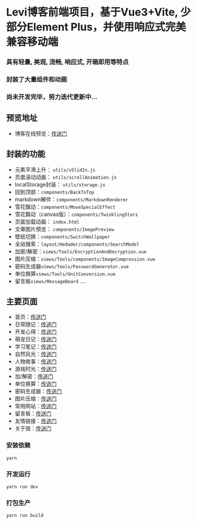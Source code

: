 # Levi博客前端项目，基于Vue3+Vite, 少部分Element Plus，并使用响应式完美兼容移动端
### 具有轻量, 美观, 流畅, 响应式, 开箱即用等特点
### 封装了大量组件和动画
### 尚未开发完毕，努力迭代更新中...

## 预览地址
+ 博客在线预览：[传送门](https://leviqin.top)

## 封装的功能
+ 元素平滑上升： `utils/vSlidIn.js`
+ 页面滚动动画： `utils/scrollAnimation.js`
+ localStorage封装： `utils/storage.js`
+ 回到顶部：`components/BackToTop`
+ markdown解件：`components/MarkdownRenderer`
+ 雪花飘动：`components/MoveSpecialEffect`
+ 雪花飘动（canvas版）：`components/TwinklingStars`
+ 页面加载动画： `index.html`
+ 文章图片预览： `components/ImagePreview`
+ 壁纸切换：`components/SwitchWallpaper`
+ 全站搜索：`layout/Hedader/components/SearchModel`
+ 加密/解密：`views/Tools/EncryptionAndDecryption.vue` 
+ 图片压缩：`views/Tools/components/ImageCompression.vue` 
+ 密码生成器`views/Tools/PasswordGenerator.vue` 
+ 单位换算`views/Tools/UnitConversion.vue` 
+ 留言板`views/MessageBoard` 
....

## 主要页面
+ 首页：[传送门](https://leviqin.top)
+ 日常随记：[传送门](https://leviqin.top/category/daily)
+ 开发心得：[传送门](https://leviqin.top/category/technology)
+ 萌宠日记：[传送门](https://leviqin.top/category/cute-pet)
+ 学习笔记：[传送门](https://leviqin.top/category/notes)
+ 自然风光：[传送门](https://leviqin.top/category/landscape)
+ 人物故事：[传送门](https://leviqin.top/category/figure)
+ 游戏时光：[传送门](https://leviqin.top/category/games)
+ 加/解密：[传送门](https://leviqin.top/encryption)
+ 单位换算：[传送门](https://leviqin.top/unit)
+ 密码生成器：[传送门](https://leviqin.top/password)
+ 图片压缩：[传送门](https://leviqin.top/image-compression)
+ 常用网站：[传送门](https://leviqin.top/nav)
+ 留言板：[传送门](https://leviqin.top/comments)
+ 友情链接：[传送门](https://leviqin.top/friendlinks)
+ 关于我：[传送门](https://leviqin.top/about)

### 安装依赖
```
yarn
```

### 开发运行
```
yarn run dev
```

### 打包生产
```
yarn run build
```